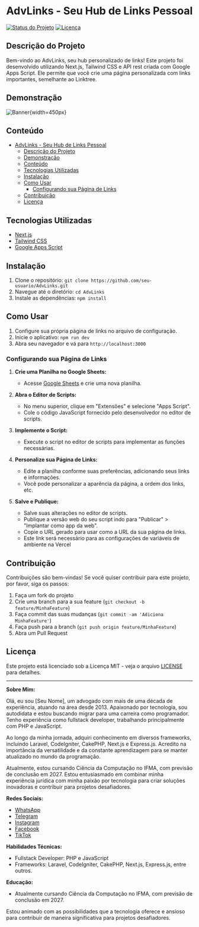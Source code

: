 # AdvLinks - Seu Hub de Links Pessoal

[![Status do Projeto](https://img.shields.io/badge/status-em%20desenvolvimento-brightgreen)](https://github.com/heraclitothiago/links)
[![Licença](https://img.shields.io/badge/licença-MIT-blue.svg)](https://opensource.org/licenses/MIT)

## Descrição do Projeto

Bem-vindo ao AdvLinks, seu hub personalizado de links! Este projeto foi desenvolvido utilizando Next.js, Tailwind CSS e API rest criada com Google Apps Script. Ele permite que você crie uma página personalizada com links importantes, semelhante ao Linktree.

## Demonstração

![Banner](https://media.githubusercontent.com/media/heraclitothiago/links/main/images/banner.png){width=450px}

## Conteúdo

- [AdvLinks - Seu Hub de Links Pessoal](#advlinks---seu-hub-de-links-pessoal)
  - [Descrição do Projeto](#descrição-do-projeto)
  - [Demonstração](#demonstração)
  - [Conteúdo](#conteúdo)
  - [Tecnologias Utilizadas](#tecnologias-utilizadas)
  - [Instalação](#instalação)
  - [Como Usar](#como-usar)
    - [Configurando sua Página de Links](#configurando-sua-página-de-links)
  - [Contribuição](#contribuição)
  - [Licença](#licença)

## Tecnologias Utilizadas

- [Next.js](https://nextjs.org/)
- [Tailwind CSS](https://tailwindcss.com/)
- [Google Apps Script](https://developers.google.com/apps-script)

## Instalação

1. Clone o repositório: `git clone https://github.com/seu-usuario/AdvLinks.git`
2. Navegue até o diretório: `cd AdvLinks`
3. Instale as dependências: `npm install`

## Como Usar

1. Configure sua própria página de links no arquivo de configuração.
2. Inicie o aplicativo: `npm run dev`
3. Abra seu navegador e vá para `http://localhost:3000`

### Configurando sua Página de Links

1. **Crie uma Planilha no Google Sheets:**
   - Acesse [Google Sheets](https://sheets.google.com/) e crie uma nova planilha.

2. **Abra o Editor de Scripts:**
   - No menu superior, clique em "Extensões" e selecione "Apps Script".
   - Cole o código JavaScript fornecido pelo desenvolvedor no editor de scripts.

3. **Implemente o Script:**
   - Execute o script no editor de scripts para implementar as funções necessárias.

4. **Personalize sua Página de Links:**
   - Edite a planilha conforme suas preferências, adicionando seus links e informações.
   - Você pode personalizar a aparência da página, a ordem dos links, etc.

5. **Salve e Publique:**
   - Salve suas alterações no editor de scripts.
   - Publique a versão web do seu script indo para "Publicar" > "Implantar como app da web".
   - Copie o URL gerado para usar como a URL da sua página de links.
   - Este link será necessário para as configurações de variáveis de ambiente na Vercel

## Contribuição

Contribuições são bem-vindas! Se você quiser contribuir para este projeto, por favor, siga os passos:

1. Faça um fork do projeto
2. Crie uma branch para a sua feature (`git checkout -b feature/MinhaFeature`)
3. Faça commit das suas mudanças (`git commit -am 'Adiciona MinhaFeature'`)
4. Faça push para a branch (`git push origin feature/MinhaFeature`)
5. Abra um Pull Request

## Licença

Este projeto está licenciado sob a Licença MIT - veja o arquivo [LICENSE](LICENSE) para detalhes.

---

**Sobre Mim:**

Olá, eu sou [Seu Nome], um advogado com mais de uma década de experiência, atuando na área desde 2013. Apaixonado por tecnologia, sou autodidata e estou buscando migrar para uma carreira como programador. Tenho experiência como fullstack developer, trabalhando principalmente com PHP e JavaScript.

Ao longo da minha jornada, adquiri conhecimento em diversos frameworks, incluindo Laravel, CodeIgniter, CakePHP, Next.js e Express.js. Acredito na importância da versatilidade e da constante aprendizagem para se manter atualizado no mundo da programação.

Atualmente, estou cursando Ciência da Computação no IFMA, com previsão de conclusão em 2027. Estou entusiasmado em combinar minha experiência jurídica com minha paixão por tecnologia para criar soluções inovadoras e contribuir para projetos desafiadores.

**Redes Sociais:**
- [WhatsApp](https://wa.me/message/F3WFWNJ7YVBPK1)
- [Telegram](https://t.me/heraclitothiago)
- [Instagram](https://www.instagram.com/thiagocastro.adv/)
- [Facebook](https://www.facebook.com/hera.thiago)
- [TikTok](https://tiktok.com/@euthiagocastro)

**Habilidades Técnicas:**
- Fullstack Developer: PHP e JavaScript
- Frameworks: Laravel, CodeIgniter, CakePHP, Next.js, Express.js, entre outros.

**Educação:**
- Atualmente cursando Ciência da Computação no IFMA, com previsão de conclusão em 2027.

Estou animado com as possibilidades que a tecnologia oferece e ansioso para contribuir de maneira significativa para projetos desafiadores.

